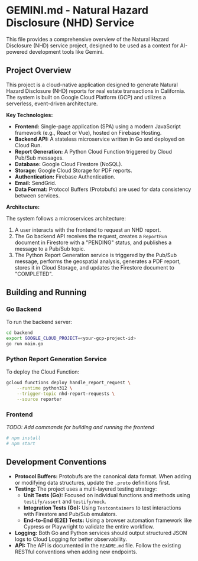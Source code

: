 # GEMINI.md - Natural Hazard Disclosure (NHD) Service

This file provides a comprehensive overview of the Natural Hazard Disclosure (NHD) service project, designed to be used as a context for AI-powered development tools like Gemini.

## Project Overview

This project is a cloud-native application designed to generate Natural Hazard Disclosure (NHD) reports for real estate transactions in California. The system is built on Google Cloud Platform (GCP) and utilizes a serverless, event-driven architecture.

**Key Technologies:**

*   **Frontend:** Single-page application (SPA) using a modern JavaScript framework (e.g., React or Vue), hosted on Firebase Hosting.
*   **Backend API:** A stateless microservice written in Go and deployed on Cloud Run.
*   **Report Generation:** A Python Cloud Function triggered by Cloud Pub/Sub messages.
*   **Database:** Google Cloud Firestore (NoSQL).
*   **Storage:** Google Cloud Storage for PDF reports.
*   **Authentication:** Firebase Authentication.
*   **Email:** SendGrid.
*   **Data Format:** Protocol Buffers (Protobufs) are used for data consistency between services.

**Architecture:**

The system follows a microservices architecture:

1.  A user interacts with the frontend to request an NHD report.
2.  The Go backend API receives the request, creates a `ReportRun` document in Firestore with a "PENDING" status, and publishes a message to a Pub/Sub topic.
3.  The Python Report Generation service is triggered by the Pub/Sub message, performs the geospatial analysis, generates a PDF report, stores it in Cloud Storage, and updates the Firestore document to "COMPLETED".

## Building and Running

### Go Backend

To run the backend server:
```bash
cd backend
export GOOGLE_CLOUD_PROJECT=<your-gcp-project-id>
go run main.go
```

### Python Report Generation Service

To deploy the Cloud Function:
```bash
gcloud functions deploy handle_report_request \
    --runtime python312 \
    --trigger-topic nhd-report-requests \
    --source reporter
```

### Frontend

*TODO: Add commands for building and running the frontend*
```bash
# npm install
# npm start
```

## Development Conventions

*   **Protocol Buffers:** Protobufs are the canonical data format. When adding or modifying data structures, update the `.proto` definitions first.
*   **Testing:** The project uses a multi-layered testing strategy:
    *   **Unit Tests (Go):** Focused on individual functions and methods using `testify/assert` and `testify/mock`.
    *   **Integration Tests (Go):** Using `Testcontainers` to test interactions with Firestore and Pub/Sub emulators.
    *   **End-to-End (E2E) Tests:** Using a browser automation framework like Cypress or Playwright to validate the entire workflow.
*   **Logging:** Both Go and Python services should output structured JSON logs to Cloud Logging for better observability.
*   **API:** The API is documented in the `README.md` file. Follow the existing RESTful conventions when adding new endpoints.
